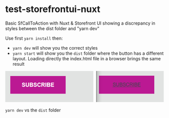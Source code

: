 # test-storefrontui-nuxt
Basic SfCallToAction with Nuxt &amp; Storefront UI showing a discrepancy in styles between the dist folder and "yarn dev"

Use first `yarn install` then:
- `yarn dev` will show you the correct styles
- `yarn start` will show you the `dist` folder where the button has a different layout. Loading directly the index.html file in a browser brings the same result

![](README.png)

`yarn dev` vs the `dist` folder
